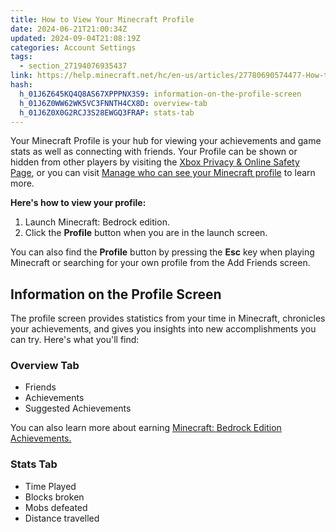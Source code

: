 ```yaml
---
title: How to View Your Minecraft Profile
date: 2024-06-21T21:00:34Z
updated: 2024-09-04T21:08:19Z
categories: Account Settings
tags:
  - section_27194076935437
link: https://help.minecraft.net/hc/en-us/articles/27780690574477-How-to-View-Your-Minecraft-Profile
hash:
  h_01J6Z645KQ4Q8AS67XPPPNX3S9: information-on-the-profile-screen
  h_01J6Z0WW62WK5VC3FNNTH4CX8D: overview-tab
  h_01J6Z0X0G2RCJ3S28EWGQ3FRAP: stats-tab
---
```


Your Minecraft Profile is your hub for viewing your achievements and game stats as well as connecting with friends. Your Profile can be shown or hidden from other players by visiting the [Xbox Privacy & Online Safety Page](https://www.xbox.com/en-US/user/settings/privacy-and-safety), or you can visit [Manage who can see your Minecraft profile](./Manage-Your-Profile-on-Minecraft-Bedrock-Edition.md) to learn more.

**Here's how to view your profile:**

1.  Launch Minecraft: Bedrock edition.
2.  Click the **Profile** button when you are in the launch screen.

You can also find the **Profile** button by pressing the **Esc** key when playing Minecraft or searching for your own profile from the Add Friends screen.

## Information on the Profile Screen

The profile screen provides statistics from your time in Minecraft, chronicles your achievements, and gives you insights into new accomplishments you can try. Here's what you'll find:

### Overview Tab

- Friends
- Achievements
- Suggested Achievements

You can also learn more about earning [Minecraft: Bedrock Edition Achievements.](../Performance-Troubleshooting/Minecraft-Bedrock-Edition-Achievements.md)

### Stats Tab

- Time Played
- Blocks broken
- Mobs defeated
- Distance travelled
